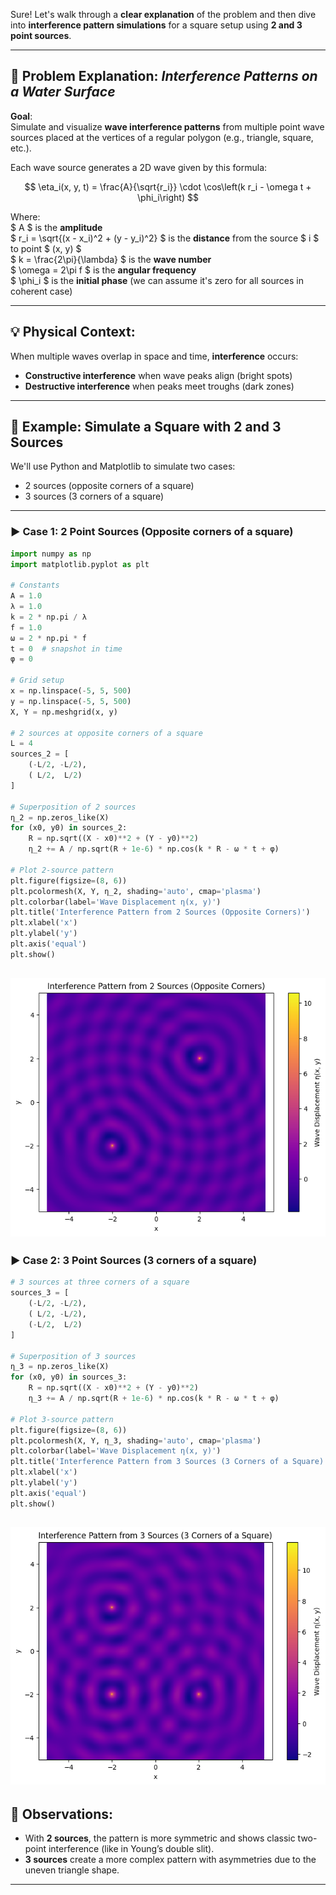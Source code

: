 Sure! Let's walk through a **clear explanation** of the problem and then dive into **interference pattern simulations** for a square setup using **2 and 3 point sources**.

---

## 📝 Problem Explanation: *Interference Patterns on a Water Surface*

**Goal**:  
Simulate and visualize **wave interference patterns** from multiple point wave sources placed at the vertices of a regular polygon (e.g., triangle, square, etc.).

Each wave source generates a 2D wave given by this formula:

$$
\eta_i(x, y, t) = \frac{A}{\sqrt{r_i}} \cdot \cos\left(k r_i - \omega t + \phi_i\right)
$$

Where:  
 $ A $ is the **amplitude**  
 $ r_i = \sqrt{(x - x_i)^2 + (y - y_i)^2} $ is the **distance** from the source $ i $ to point $ (x, y) $  
 $ k = \frac{2\pi}{\lambda} $ is the **wave number**  
 $ \omega = 2\pi f $ is the **angular frequency**  
 $ \phi_i $ is the **initial phase** (we can assume it's zero for all sources in coherent case)

---

## 💡 Physical Context:
When multiple waves overlap in space and time, **interference** occurs:
- **Constructive interference** when wave peaks align (bright spots)
- **Destructive interference** when peaks meet troughs (dark zones)

---

## 🧪 Example: Simulate a Square with 2 and 3 Sources

We'll use Python and Matplotlib to simulate two cases:
- 2 sources (opposite corners of a square)
- 3 sources (3 corners of a square)

---

### ▶ Case 1: **2 Point Sources** (Opposite corners of a square)

```python
import numpy as np
import matplotlib.pyplot as plt

# Constants
A = 1.0
λ = 1.0
k = 2 * np.pi / λ
f = 1.0
ω = 2 * np.pi * f
t = 0  # snapshot in time
φ = 0

# Grid setup
x = np.linspace(-5, 5, 500)
y = np.linspace(-5, 5, 500)
X, Y = np.meshgrid(x, y)

# 2 sources at opposite corners of a square
L = 4
sources_2 = [
    (-L/2, -L/2),
    ( L/2,  L/2)
]

# Superposition of 2 sources
η_2 = np.zeros_like(X)
for (x0, y0) in sources_2:
    R = np.sqrt((X - x0)**2 + (Y - y0)**2)
    η_2 += A / np.sqrt(R + 1e-6) * np.cos(k * R - ω * t + φ)

# Plot 2-source pattern
plt.figure(figsize=(8, 6))
plt.pcolormesh(X, Y, η_2, shading='auto', cmap='plasma')
plt.colorbar(label='Wave Displacement η(x, y)')
plt.title('Interference Pattern from 2 Sources (Opposite Corners)')
plt.xlabel('x')
plt.ylabel('y')
plt.axis('equal')
plt.show()
```
![alt text](image-1.png)
---

### ▶ Case 2: **3 Point Sources** (3 corners of a square)

```python
# 3 sources at three corners of a square
sources_3 = [
    (-L/2, -L/2),
    ( L/2, -L/2),
    (-L/2,  L/2)
]

# Superposition of 3 sources
η_3 = np.zeros_like(X)
for (x0, y0) in sources_3:
    R = np.sqrt((X - x0)**2 + (Y - y0)**2)
    η_3 += A / np.sqrt(R + 1e-6) * np.cos(k * R - ω * t + φ)

# Plot 3-source pattern
plt.figure(figsize=(8, 6))
plt.pcolormesh(X, Y, η_3, shading='auto', cmap='plasma')
plt.colorbar(label='Wave Displacement η(x, y)')
plt.title('Interference Pattern from 3 Sources (3 Corners of a Square)')
plt.xlabel('x')
plt.ylabel('y')
plt.axis('equal')
plt.show()
```
![alt text](image.png)
---

## 🔎 Observations:
- With **2 sources**, the pattern is more symmetric and shows classic two-point interference (like in Young’s double slit).
- **3 sources** create a more complex pattern with asymmetries due to the uneven triangle shape.

---

